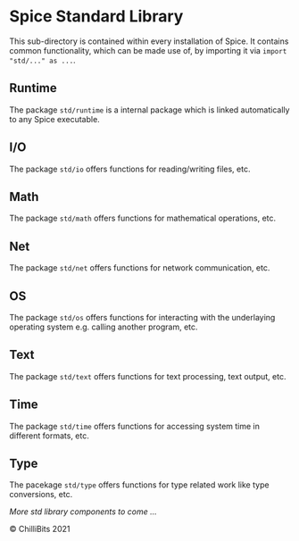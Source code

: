 # Spice Standard Library
This sub-directory is contained within every installation of Spice. It contains common functionality, which can be made use of, by importing it via `import "std/..." as ...`.

## Runtime
The package `std/runtime` is a internal package which is linked automatically to any Spice executable.

## I/O
The package `std/io` offers functions for reading/writing files, etc.

## Math
The package `std/math` offers functions for mathematical operations, etc.

## Net
The package `std/net` offers functions for network communication, etc.

## OS
The package `std/os` offers functions for interacting with the underlaying operating system e.g. calling another program, etc.

## Text
The package `std/text` offers functions for text processing, text output, etc.

## Time
The package `std/time` offers functions for accessing system time in different formats, etc.

## Type
The pacekage `std/type` offers functions for type related work like type conversions, etc.

*More std library components to come ...*

© ChilliBits 2021